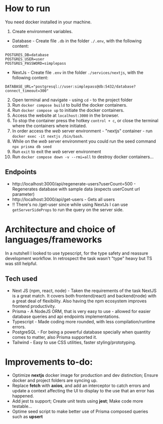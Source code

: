 # How to run

You need docker installed in your machine.

1. Create environment variables.

- Database - Create file `.db` in the folder `./.env`, with the following content:

```
POSTGRES_DB=database
POSTGRES_USER=user
POSTGRES_PASSWORD=simplepass
```

- NextJs - Create file `.env` in the folder `./services/nextjs`, with the following content:

```
DATABASE_URL="postgresql://user:simplepass@db:5432/database?connect_timeout=300"
```

2. Open terminal and navigate - using `cd` - to the project folder
3. Run `docker compose build` to build the docker containers.
4. Run `docker compose up` to initiate the docker containers.
5. Access the website at `localhost:3000` in the browser.
6. To stop the container press the hotkey `control + c`, or close the terminal where the containers where initiated.
7. In order access the _web_ server environment - "nextjs" container - run `docker exec -it nextjs /bin/bash`.
8. While on the _web_ server environment you could run the seed command `npx prisma db seed`
9. Run `exit` to exit the _web_ server environment
10. Run `docker compose down -v --rmi=all` to destroy docker containers...

## Endpoints

- http://localhost:3000/api/regenerate-users?userCount=500 - Regenerates database with sample data (expects userCount url parameter)
- http://localhost:3000/api/get-users - Gets all users
- !! There's no /get-user since while using NextJs I can use `getServerSideProps` to run the query on the server side.

# Architecture and choice of languages/frameworks

In a nutshell I looked to use typescript, for the type safety and reassure development workflow.
In retrospect the task wasn't "type" heavy but TS was still helpful.

## Tech used

- Next JS (npm, react, node) - Taken the requirements of the task NextJS is a great match. It covers both frontend(react) and backend(node) with a great deal of flexibility. Also having the npm ecosystem improves frontend productivity.
- Prisma - A NodeJS ORM, that is very easy to use - allowed for easier database queries and api endpoints implementations.
- Typescript - Made coding more rounded, with less compilation/runtime errors.
- PostgreSQL - For being a powerful database specially when quantity comes to matter, also Prisma supported it.
- Tailwind - Easy to use CSS utilities, faster styling/prototyping.

# Improvements to-do:

- Optimize **nextjs** docker image for production and dev distinction; Ensure docker and project folders are syncing up.
- Replace **fetch** with **axios**, and add an interceptor to catch errors and update a context affecting the UI to display to the use that an error has happened.
- Add jest ts support; Create unit tests using **jest**; Make code more testable...
- Optime seed script to make better use of Prisma composed queries such as **upsert**
